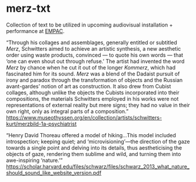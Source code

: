 # merz-txt

Collection of text to be utilized in upcoming audiovisual installation + performance at <a href="http://empac.rpi.edu">EMPAC</a>.

“Through his collages and assemblages, generally entitled or subtitled <i>Merz</i>, Schwitters aimed to achieve an artistic synthesis, a new aesthetic order using waste products, convinced — to quote his own words — that ‘one can even shout out through refuse.’ The artist had invented the word <i>Merz</i> by chance when he cut it out of the longer <i>Kommerz</i>, which had fascinated him for its sound. <i>Merz</i> was a blend of the Dadaist pursuit of irony and paradox through the transformation of objects and the Russian avant-gardes’ notion of art as construction. It also drew from Cubist collages, although unlike the objects the Cubists incorporated into their compositions, the materials Schwitters employed in his works were not representations of external reality but mere signs; they had no value in their own right, only as integral parts of a composition.”
<br>
https://www.museothyssen.org/en/collection/artists/schwitters-kurt/merzbild-1a-psychiatrist<br>

“Henry David Thoreau offered a model of hiking...This model included introspection; keeping quiet; and ‘microvisioning’—the direction of the gaze towards a single point and delving into its details, thus aestheticising the objects of gaze, rendering them sublime and wild, and turning them into awe-inspiring ‘nature.’” 
<br>
https://scholar.harvard.edu/files/schwarz/files/schwarz_2013_what_nature_should_sound_like_website_version.pdf
